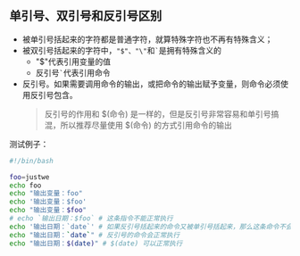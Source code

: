 ## 单引号、双引号和反引号区别

- 被单引号括起来的字符都是普通字符，就算特殊字符也不再有特殊含义；
- 被双引号括起来的字符中，`"$"、"\"`和`` ` ``是拥有特殊含义的
  - "$"代表引用变量的值
  - 反引号`` ` ``代表引用命令
- 反引号。如果需要调用命令的输出，或把命令的输出赋予变量，则命令必须使用反引号包含。
  > 反引号的作用和 $(命令) 是一样的，但是反引号非常容易和单引号搞混，所以推荐尽量使用 $(命令) 的方式引用命令的输出

测试例子：
```bash
#!/bin/bash

foo=justwe
echo foo
echo "输出变量：foo"
echo '输出变量：$foo'
echo "输出变量：$foo"
# echo `输出日期：$foo` # 这条指令不能正常执行
echo '输出日期：`date`' # 如果反引号括起来的命令又被单引号括起来，那么这条命令不会执行，`date`会被当成普通字符输出
echo "输出日期：`date`" # 反引号的命令会正常执行
echo "输出日期：$(date)" # $(date) 可以正常执行
```
